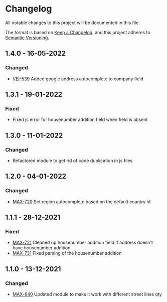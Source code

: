 # Changelog
All notable changes to this project will be documented in this file.

The format is based on [Keep a Changelog](https://keepachangelog.com/en/1.0.0/),
and this project adheres to [Semantic Versioning](https://semver.org/spec/v2.0.0.html).

## 1.4.0 - 16-05-2022
### Changed
- [VEI-539](https://app.clickup.com/t/2511ghg) Added google address autocomplete to company field

## 1.3.1 - 19-01-2022
### Fixed
- Fixed js error for housenumber addition field when field is absent

## 1.3.0 - 11-01-2022
### Changed
- Refactored module to get rid of code duplication in js files

## 1.2.0 - 04-01-2022
### Changed
- [MAX-720](https://app.clickup.com/t/1y7qxvb) Set region autocomplete based on the default country id

## 1.1.1 - 28-12-2021
### Fixed
- [MAX-721](https://app.clickup.com/t/1y7qzta) Cleaned up housenumber addition field if address doesn't have housenumber addition 
- [MAX-731](https://app.clickup.com/t/1ydazf0) Fixed parsing of the housenumber addition
 
## 1.1.0 - 13-12-2021
### Changed
- [MAX-640](https://app.clickup.com/t/1x5b9k3) Updated module to make it work with different street lines qty

